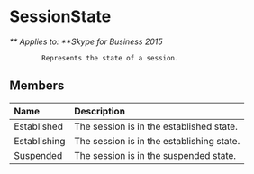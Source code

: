 
# SessionState


_** Applies to: **Skype for Business 2015_

            Represents the state of a session.
            
## Members



|**Name**|**Description**|
|:-----|:-----|
|Established|The session is in the established state.|
|Establishing|The session is in the establishing state.|
|Suspended|The session is in the suspended state.|
